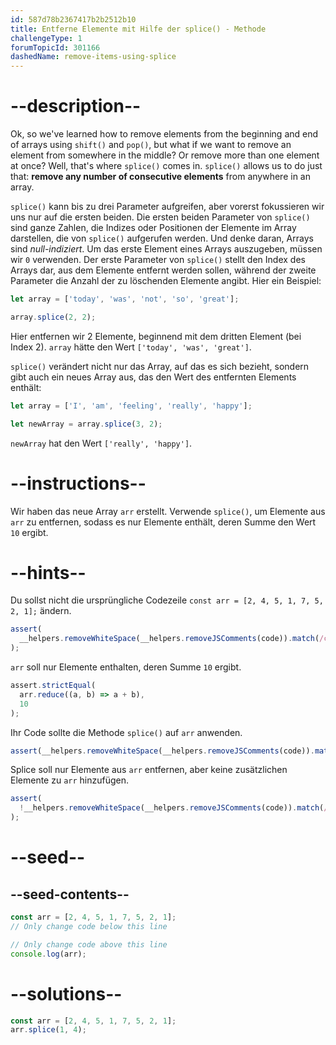 ```yaml
---
id: 587d78b2367417b2b2512b10
title: Entferne Elemente mit Hilfe der splice() - Methode
challengeType: 1
forumTopicId: 301166
dashedName: remove-items-using-splice
---
```


# --description--

Ok, so we've learned how to remove elements from the beginning and end of arrays using `shift()` and `pop()`, but what if we want to remove an element from somewhere in the middle? Or remove more than one element at once? Well, that's where `splice()` comes in. `splice()` allows us to do just that: **remove any number of consecutive elements** from anywhere in an array.

`splice()` kann bis zu drei Parameter aufgreifen, aber vorerst fokussieren wir uns nur auf die ersten beiden. Die ersten beiden Parameter von `splice()` sind ganze Zahlen, die Indizes oder Positionen der Elemente im Array darstellen, die von `splice()` aufgerufen werden. Und denke daran, Arrays sind *null-indiziert*. Um das erste Element eines Arrays auszugeben, müssen wir `0` verwenden. Der erste Parameter von `splice()` stellt den Index des Arrays dar, aus dem Elemente entfernt werden sollen, während der zweite Parameter die Anzahl der zu löschenden Elemente angibt. Hier ein Beispiel:

```js
let array = ['today', 'was', 'not', 'so', 'great'];

array.splice(2, 2);
```

Hier entfernen wir 2 Elemente, beginnend mit dem dritten Element (bei Index 2). `array` hätte den Wert `['today', 'was', 'great']`.

`splice()` verändert nicht nur das Array, auf das es sich bezieht, sondern gibt auch ein neues Array aus, das den Wert des entfernten Elements enthält:

```js
let array = ['I', 'am', 'feeling', 'really', 'happy'];

let newArray = array.splice(3, 2);
```

`newArray` hat den Wert `['really', 'happy']`.

# --instructions--

Wir haben das neue Array `arr` erstellt. Verwende `splice()`, um Elemente aus `arr` zu entfernen, sodass es nur Elemente enthält, deren Summe den Wert `10` ergibt.

# --hints--

Du sollst nicht die ursprüngliche Codezeile `const arr = [2, 4, 5, 1, 7, 5, 2, 1];` ändern.

```js
assert(
  __helpers.removeWhiteSpace(__helpers.removeJSComments(code)).match(/constarr=\[2,4,5,1,7,5,2,1\];?/)
);
```

`arr` soll nur Elemente enthalten, deren Summe `10` ergibt.

```js
assert.strictEqual(
  arr.reduce((a, b) => a + b),
  10
);
```

Ihr Code sollte die Methode `splice()` auf `arr` anwenden.

```js
assert(__helpers.removeWhiteSpace(__helpers.removeJSComments(code)).match(/arr\.splice\(/));
```

Splice soll nur Elemente aus `arr` entfernen, aber keine zusätzlichen Elemente zu `arr` hinzufügen.

```js
assert(
  !__helpers.removeWhiteSpace(__helpers.removeJSComments(code)).match(/arr\.splice\(\d+,\d+,\d+.*\)/g)
);
```

# --seed--

## --seed-contents--

```js
const arr = [2, 4, 5, 1, 7, 5, 2, 1];
// Only change code below this line

// Only change code above this line
console.log(arr);
```

# --solutions--

```js
const arr = [2, 4, 5, 1, 7, 5, 2, 1];
arr.splice(1, 4);
```
